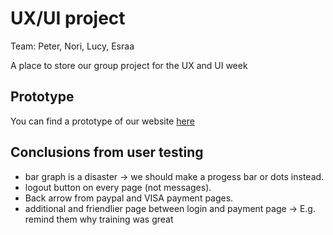 # UX/UI project

Team: Peter, Nori, Lucy, Esraa

A place to store our group project for the UX and UI week

## Prototype

You can find a prototype of our website [here](https://xd.adobe.com/view/f3419bb3-0841-4780-8c34-6531d0a85d6e/)


## Conclusions from user testing

- bar graph is a disaster -> we should make a progess bar or dots instead.
- logout button on every page (not messages).
- Back arrow from paypal and VISA payment pages.
- additional and friendlier page between login and payment page -> E.g. remind them why training was great
